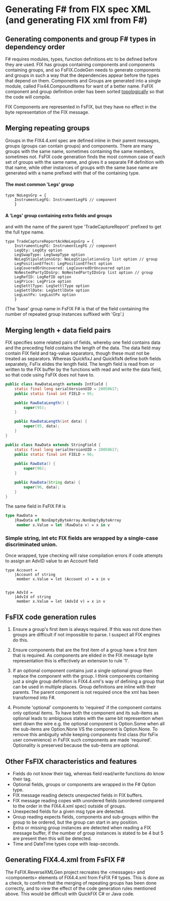 # Generating F# from FIX spec XML (and generating FIX xml from F#)


## Generating components and group F# types in dependency order

F# requires modules, types, function definitions etc to be defined before they are used. FIX has groups containing components and components containing groups, and so FsFIX.CodeGen needs to generate components and groups in such a way that the dependencies appear before the types that depend on them. Components and Groups are generated into a single module, called Fix44.CompoundItems for want of a better name. FsFIX component and group definition order has been sorted [topologically](https://en.wikipedia.org/wiki/Topological_sorting) so that the code will compile.

FIX Components are represented in FsFIX, but they have no effect in the byte representation of the FIX message. 


## Merging repeating groups

Groups in the FIX4.4.xml spec are defined inline in their parent messages, groups (groups can contain groups) and components. There are many groups with the same name, sometimes containing the same members, sometimes not. FsFIX code generation finds the most common case of each set of groups with the same name, and gives it a separate F# definition with that name, while other instances of groups with the same base name are generated with a name prefixed with that of the containing type. 

#### The most common 'Legs' group

```F#
type NoLegsGrp = {
    InstrumentLegFG: InstrumentLegFG // component
    }
```

#### A 'Legs' group containing extra fields and groups

and with the name of the parent type 'TradeCaptureReport' prefixed to get the full type name.

```F#
type TradeCaptureReportAckNoLegsGrp = {
    InstrumentLegFG: InstrumentLegFG // component
    LegQty: LegQty option
    LegSwapType: LegSwapType option
    NoLegStipulationsGrp: NoLegStipulationsGrp list option // group
    LegPositionEffect: LegPositionEffect option
    LegCoveredOrUncovered: LegCoveredOrUncovered option
    NoNestedPartyIDsGrp: NoNestedPartyIDsGrp list option // group
    LegRefID: LegRefID option
    LegPrice: LegPrice option
    LegSettlType: LegSettlType option
    LegSettlDate: LegSettlDate option
    LegLastPx: LegLastPx option
    }
```
(The 'base' group name in FsFIX F# is that of the field containing the number of repeated group instances suffixed with 'Grp'.)


## Merging length + data field pairs

FIX specifies some related pairs of fields, whereby one field contains data and the preceding field contains the length of the data. The data field may contain FIX field and tag-value separators, though these must not be treated as separators. Whereas QuickfixJ and QuickfixN define both fields separately, FsFix elides the length field. The length field is read from or written to the FIX buffer by the functions with read and write the data field, so that code using FsFIX does not have to.

```Java
public class RawDataLength extends IntField {
    static final long serialVersionUID = 20050617;
    public static final int FIELD = 95;

    public RawDataLength() {
        super(95);
    }

    public RawDataLength(int data) {
        super(95, data);
    }
}

public class RawData extends StringField {
    static final long serialVersionUID = 20050617;
    public static final int FIELD = 96;
    
    public RawData() {
        super(96);
    }

    public RawData(String data) {
        super(96, data);
    }
}

```

The same field in FsFIX F# is

```fsharp
type RawData =
    |RawData of NonEmptyByteArray.NonEmptyByteArray
     member x.Value = let (RawData v) = x in v
```

### Simple string, int etc FIX fields are wrapped by a single-case discriminated union.

Once wrapped, type checking will raise compilation errors if code attempts to assign an AdvID value to an Account field

```F#
type Account =
    |Account of string
     member x.Value = let (Account v) = x in v


type AdvId =
    |AdvId of string
     member x.Value = let (AdvId v) = x in v
```


## FsFIX code generation rules

1. Ensure a group's first item is always required. If this was not done then groups are difficult if not impossible to parse. I suspect all FIX engines do this.

2. Ensure components that are the first item of a group have a first item that is required. As components are elided in the FIX message byte representation this is effectively an extension to rule '1'.

3. If an optional component contains just a single optional group then replace the component with the group. I think components containing just a single group definition is FIX4.4.xml's way of defining a group that can be used in multiple places. Group definitions are inline with their parents. The parent component is not required once the xml has been transformed into F#.

4. Promote 'optional' components to 'required' if the component contains only optional items. To have both the component and its sub-items as optional leads to ambiguous states with the same bit represention when sent down the wire e.g. the optional component is Option.Some when all the sub-items are Option.None VS the component is Option.None.
To remove this ambiguity while keeping components first class (for fsFix user convenience) in FsFIX such components are made 'required'. Optionality is preserved because the sub-items are optional.


## Other FsFIX characteristics and features

- Fields do not know their tag, whereas field read/write functions do know their tag.
- Optional fields, groups or components are wrapped in the F# Option type.
- FIX message reading detects unexpected fields in FIX buffers.
- FIX message reading copes with unordered fields (unordered compared to the order in the FIX4.4.xml spec) outside of groups.
- Unexpected fields for a given msg type are detected.
- Group reading expects fields, components and sub-groups within the group to be ordered, but the group can start in any position.
- Extra or missing group instances are detected when reading a FIX message buffer, if the number of group instances is stated to be 4 but 5 are present then this will be detected.
- Time and DateTime types cope with leap-seconds.


## Generating FIX4.4.xml from FsFIX F# #

The FsFIX.ReverseXMLGen project recreates the \<messages> and \<components> elements of FIX4.4.xml from FsFIX F# types. This is done as a check, to confirm that the merging of repeating groups has been done correctly, and to view the effect of the code generation rules mentioned above. This would be difficult with QuickFIX C# or Java code.

